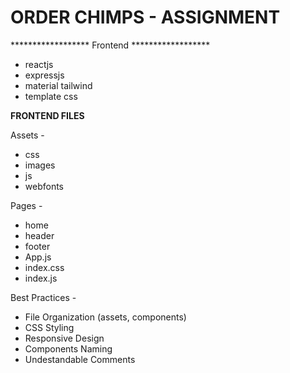 # ORDER CHIMPS - ASSIGNMENT

****************** Frontend ******************

* reactjs
* expressjs
* material tailwind
* template css

**FRONTEND FILES**

Assets -

* css
* images
* js
* webfonts

Pages -

* home
* header
* footer
* App.js
* index.css
* index.js

Best Practices -

* File Organization (assets, components)
* CSS Styling
* Responsive Design
* Components Naming
* Undestandable Comments